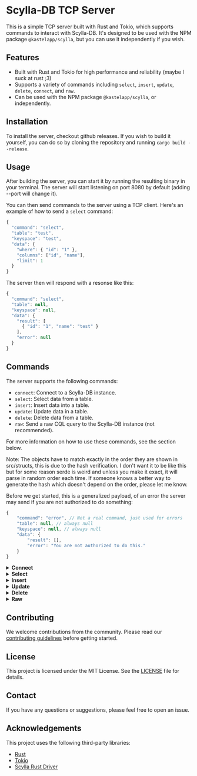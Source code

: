 # Scylla-DB TCP Server

This is a simple TCP server built with Rust and Tokio, which supports commands to interact with Scylla-DB. It's designed to be used with the NPM package `@kastelapp/scylla`, but you can use it independently if you wish.

## Features

- Built with Rust and Tokio for high performance and reliability (maybe I suck at rust ;3)
- Supports a variety of commands including `select`, `insert`, `update`, `delete`, `connect`, and `raw`.
- Can be used with the NPM package `@kastelapp/scylla`, or independently.

## Installation

To install the server, checkout github releases. If you wish to build it yourself, you can do so by cloning the repository and running `cargo build --release`.

## Usage

After building the server, you can start it by running the resulting binary in your terminal. The server will start listening on port 8080 by default (adding --port will change it).

You can then send commands to the server using a TCP client. Here's an example of how to send a `select` command:

```js
{
  "command": "select",
  "table": "test",
  "keyspace": "test",
  "data": {
    "where": { "id": "1" },
    "columns": ["id", "name"],
    "limit": 1
  }
}
```

The server then will respond with a resonse like this:

```js
{
  "command": "select",
  "table": null,
  "keyspace": null,
  "data": {
    "result": [
      { "id": "1", "name": "test" }
    ],
    "error": null
  }
}
```

## Commands

The server supports the following commands:

- `connect`: Connect to a Scylla-DB instance.
- `select`: Select data from a table.
- `insert`: Insert data into a table.
- `update`: Update data in a table.
- `delete`: Delete data from a table.
- `raw`: Send a raw CQL query to the Scylla-DB instance (not recommended).

For more information on how to use these commands, see the section below.

Note: The objects have to match exactly in the order they are shown in src/structs, this is due to the hash verification. I don't want it to be like this but for some reason serde is weird and unless you make it exact, it will parse in random order each time. If someone knows a better way to generate the hash which doesn't depend on the order, please let me know.

Before we get started, this is a generalized payload, of an error the server may send if you are not authorized to do something:

```js
{
    "command": "error", // Not a real command, just used for errors
    "table": null, // always null
    "keyspace": null, // always null
    "data": {
        "result": [],
        "error": "You are not authorized to do this."
    }
}
```

<details>
<summary><strong>Connect</strong></summary>

The `connect` command is used to connect to a Scylla-DB instance. It is required to be the first command sent to the server.

```js
{
    "command": "connect",
    "data": {
        "contactPoints": [
            "localhost:9042",
            "1.2.3.4:9042"
        ],
        "localDataCenter": "datacenter1",
        "credentials": {
            "username": "cassandra",
            "password": "cassandra"
        },
        "keyspace": "test"
    }
}
```

The server will respond with a JSON object containing the result of the command:

```js
{
    "command": "connect",
    "data": {
        "success": true,
        "error": null
    }
}
```

</details>

<details>
<summary><strong>Select</strong></summary>

The `select` command is used to select data from a table.

```js
{
    "command": "select",
    "table": "test",
    "keyspace": "test",
    "data": {
        "where": { "id": "1" },
        "columns": ["id", "name"],
        "limit": 1
    }
}
```

The server will respond with a JSON object containing the result of the command:

```js
{
    "command": "select",
    "table": null, // always null
    "keyspace": null, // always null
    "data": {
        "result": [
            {
                "id": "1",
                "name": "test"
            }
        ],
        "error": null
    }
}
```

</details>

<details>
<summary><strong>Insert</strong></summary>

The `insert` command is used to insert data into a table.

```js
{
    "command": "insert",
    "table": "test",
    "keyspace": "test",
    "data": {
        "columns": {
            "id": "1",
            "name": "test"
        }
    }
}
```

The server will respond with a JSON object containing the result of the command:

```js
{
    "command": "insert",
    "data": {
        "success": true,
        "error": null
    }
}
```

</details>

<details>
<summary><strong>Update</strong></summary>

The `update` command is used to update data in a table.

```js
{
    "command": "update",
    "table": "test",
    "keyspace": "test",
    "data": {
        "where": { "id": "1" },
        "columns": {
            "name": "test2"
        }
    }
}
```

The server will respond with a JSON object containing the result of the command:

```js
{
    "command": "update",
    "data": {
        "success": true,
        "error": null
    }
}
```

</details>

<details>
<summary><strong>Delete</strong></summary>

The `delete` command is used to delete data from a table.

```js
{
    "command": "delete",
    "table": "test",
    "keyspace": "test",
    "data": {
        "where": { "id": "1" }
    }
}
```

The server will respond with a JSON object containing the result of the command:

```js
{
    "command": "delete",
    "data": {
        "success": true,
        "error": null
    }
}
```

</details>

<details>
<summary><strong>Raw</strong></summary>

The `raw` command is used to send a raw CQL query to the Scylla-DB instance, this is not recommended to be used.

```js
{
    "command": "raw",
    "keyspace": null, // should always be null
    "table": null, // should always be null
    "data": {
        "query": "SELECT * FROM test.test WHERE id = '1'"
    }
}
```

The server will respond with a JSON object containing the result of the command:

```js
{
    "command": "raw",
    "data": {
        "result": [
            {
                "id": "1",
                "name": "test"
            }
        ],
        "error": null
    }
}
```

</details>


## Contributing

We welcome contributions from the community. Please read our [contributing guidelines](Contributing.md) before getting started.

## License

This project is licensed under the MIT License. See the [LICENSE](License.md) file for details.

## Contact

If you have any questions or suggestions, please feel free to open an issue.

## Acknowledgements

This project uses the following third-party libraries:

- [Rust](https://www.rust-lang.org/)
- [Tokio](https://tokio.rs/)
- [Scylla Rust Driver](https://rust-driver.docs.scylladb.com)

